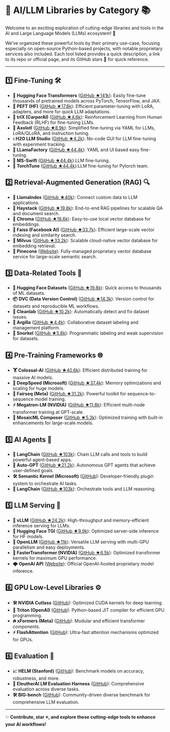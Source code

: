# 🚀 AI/LLM Libraries by Category 📚

Welcome to an exciting exploration of cutting-edge libraries and tools in the AI and Large Language Models (LLMs) ecosystem! 🌟

We’ve organized these powerful tools by their primary use-case, focusing especially on open-source Python-based projects, with notable proprietary services also included. Each tool listed provides a quick description, a link to its repo or official page, and its GitHub stars 🌟 for quick reference.

---

## 1️⃣ Fine-Tuning 🛠️
- **🤗 Hugging Face Transformers** ([GitHub ★141k](https://github.com/huggingface/transformers)): Easily fine-tune thousands of pretrained models across PyTorch, TensorFlow, and JAX.
- **🚀 PEFT (HF)** ([GitHub ★17.8k](https://github.com/huggingface/peft)): Efficient parameter-tuning with LoRA, adapters, and more for quick LLM adaptations.
- **🧠 trlX (CarperAI)** ([GitHub ★4.6k](https://github.com/CarperAI/trlx)): Reinforcement Learning from Human Feedback (RLHF) for fine-tuning LLMs.
- **🦎 Axolotl** ([GitHub ★8.9k](https://github.com/OpenAccess-AI-Collective/axolotl)): Simplified fine-tuning via YAML for LLMs, LoRA/QLoRA, and instruction tuning.
- **💧 H2O LLM Studio** ([GitHub ★4.2k](https://github.com/h2oai/h2o-llmstudio)): No-code GUI for LLM fine-tuning with experiment tracking.
- **🌈 LLamaFactory** ([GitHub ★44.4k](https://github.com/hiyouga/LLaMA-Factory)): YAML and UI based easy fine-tuning.
- **🔬 MS-Swift** ([GitHub ★44.4k](https://github.com/modelscope/ms-swift)):LLM fine-tuning.
- **🧠 TorchTune** ([GitHub ★44.4k](https://github.com/pytorch/torchtune)):LLM fine-tuning for Pytorch team.

## 2️⃣ Retrieval-Augmented Generation (RAG) 🔍
- **🦙 LlamaIndex** ([GitHub ★40k](https://github.com/jerryjliu/llama_index)): Connect custom data to LLM applications.
- **🌾 Haystack** ([GitHub ★19.8k](https://github.com/deepset-ai/haystack)): End-to-end RAG pipelines for scalable QA and document search.
- **🌈 Chroma** ([GitHub ★18.6k](https://github.com/chroma-core/chroma)): Easy-to-use local vector database for embeddings.
- **🔬 Faiss (Facebook AI)** ([GitHub ★33.7k](https://github.com/facebookresearch/faiss)): Efficient large-scale vector indexing and similarity search.
- **🐉 Milvus** ([GitHub ★33.2k](https://github.com/milvus-io/milvus)): Scalable cloud-native vector database for embedding retrieval.
- **🌲 Pinecone** ([Website](https://pinecone.io)): Fully-managed proprietary vector database service for large-scale semantic search.

## 3️⃣ Data-Related Tools 📂
- **🤗 Hugging Face Datasets** ([GitHub ★19.8k](https://github.com/huggingface/datasets)): Quick access to thousands of ML datasets.
- **📦 DVC (Data Version Control)** ([GitHub ★14.3k](https://github.com/iterative/dvc)): Version control for datasets and reproducible ML workflows.
- **🧹 Cleanlab** ([GitHub ★10.2k](https://github.com/cleanlab/cleanlab)): Automatically detect and fix dataset issues.
- **🎨 Argilla** ([GitHub ★4.4k](https://github.com/argilla-io/argilla)): Collaborative dataset labeling and management platform.
- **🐬 Snorkel** ([GitHub ★5.8k](https://github.com/snorkel-team/snorkel)): Programmatic labeling and weak supervision for datasets.

## 4️⃣ Pre-Training Frameworks 🌐
- **🏋️ Colossal-AI** ([GitHub ★40.6k](https://github.com/hpcaitech/ColossalAI)): Efficient distributed training for massive AI models.
- **🚄 DeepSpeed (Microsoft)** ([GitHub ★37.4k](https://github.com/microsoft/DeepSpeed)): Memory optimizations and scaling for huge models.
- **📖 Fairseq (Meta)** ([GitHub ★31.2k](https://github.com/facebookresearch/fairseq)): Powerful toolkit for sequence-to-sequence model training.
- **⚡ Megatron-LM (NVIDIA)** ([GitHub ★11.8k](https://github.com/NVIDIA/Megatron-LM)): Efficient multi-node transformer training at GPT-scale.
- **🎼 MosaicML Composer** ([GitHub ★5.3k](https://github.com/mosaicml/composer)): Optimized training with built-in enhancements for large-scale models.

## 5️⃣ AI Agents 🤖
- **🔗 LangChain** ([GitHub ★103k](https://github.com/langchain-ai/langchain)): Chain LLM calls and tools to build powerful agent-based apps.
- **🤖 Auto-GPT** ([GitHub ★21.2k](https://github.com/Significant-Gravitas/Auto-GPT)): Autonomous GPT agents that achieve user-defined goals.
- **🛠 Semantic Kernel (Microsoft)** ([GitHub](https://github.com/microsoft/semantic-kernel)): Developer-friendly plugin system to orchestrate AI tasks.
- **🦸 LangChain** ([GitHub ★103k](https://github.com/langchain-ai/langchain)): Orchestrate tools and LLM reasoning.

## 5️⃣ LLM Serving 🚄
- **🚀 vLLM** ([GitHub ★24.2k](https://github.com/vllm-project/vllm)): High-throughput and memory-efficient inference serving for LLMs.
- **🎯 Hugging Face TGI** ([GitHub ★9.9k](https://github.com/huggingface/text-generation-inference)): Optimized server-side inference for HF models.
- **🌟 OpenLLM** ([GitHub ★11k](https://github.com/bentoml/OpenLLM)): Versatile LLM serving with multi-GPU parallelism and easy deployments.
- **🔧 FasterTransformer (NVIDIA)** ([GitHub ★6.5k](https://github.com/NVIDIA/FasterTransformer)): Optimized transformer kernels for maximum GPU performance.
- **🌩️ OpenAI API** ([Website](https://openai.com/api)): Official OpenAI-hosted proprietary model inference.

## 6️⃣ GPU Low-Level Libraries ⚙️
- **🛠️ NVIDIA Cutlass** ([GitHub](https://github.com/NVIDIA/cutlass)): Optimized CUDA kernels for deep learning.
- **🔱 Triton (OpenAI)** ([GitHub](https://github.com/openai/triton)): Python-based JIT compiler for efficient GPU programming.
- **🔥 xFormers (Meta)** ([GitHub](https://github.com/facebookresearch/xformers)): Modular and efficient transformer components.
- **⚡ FlashAttention** ([GitHub](https://github.com/Dao-AILab/flash-attention)): Ultra-fast attention mechanisms optimized for GPUs.

## 6️⃣ Evaluation 🏅
- **📈 HELM (Stanford)** ([GitHub](https://github.com/stanford-crfm/helm)): Benchmark models on accuracy, robustness, and more.
- **🔬 EleutherAI LM Evaluation Harness** ([GitHub](https://github.com/EleutherAI/lm-evaluation-harness)): Comprehensive evaluation across diverse tasks.
- **🛠 BIG-bench** ([GitHub](https://github.com/google/BIG-bench)): Community-driven diverse benchmark for comprehensive LLM evaluation.

---
✨ **Contribute, star ⭐, and explore these cutting-edge tools to enhance your AI workflows!**

